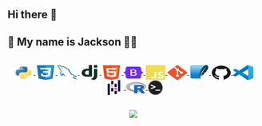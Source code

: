 ## Hi there 👋

## 🚀 My name is Jackson 👩‍💻
<div align="center">
  <a href="https://github.com/JacksonSMoreira">
  <!--<img height="180em" src="https://github-readme-stats.vercel.app/api?username=IsadoraFerrao&show_icons=true&theme=highcontrast&include_all_commits=true&title_color=pink&count_private=true"/>
     
  <img height="180em" src="https://github-readme-stats.vercel.app/api/top-langs/?username=JacksonSMoreira&layout=compact&&title_color=pink&theme=highcontrast"/>
</div>-->
<div style="display: inline_block"><br>
  <img align="center" alt="JSM-Python" height="30" width="40" src="https://raw.githubusercontent.com/devicons/devicon/master/icons/python/python-original.svg">
  <img align="center" alt="JSM-CSS" height="30" width="40" src="https://raw.githubusercontent.com/devicons/devicon/master/icons/css3/css3-original.svg">
  
  <img align="center" alt="JSM-mysql" height="30" width="40" src="https://raw.githubusercontent.com/devicons/devicon/master/icons/mysql/mysql-original.svg">
  <img align="center" alt="JSM-django" height="30" width="40" src="https://raw.githubusercontent.com/devicons/devicon/master/icons/django/django-plain.svg">
  <img align="center" alt="JSM-HTML" height="30" width="40" src="https://raw.githubusercontent.com/devicons/devicon/master/icons/html5/html5-original.svg">
  <img align="center" alt="JSM-boostrap" height="30" width="40" src="https://raw.githubusercontent.com/devicons/devicon/master/icons/bootstrap/bootstrap-plain.svg">
  <img align="center" alt="JSM-Js" height="30" width="40" src="https://raw.githubusercontent.com/devicons/devicon/master/icons/javascript/javascript-plain.svg">
  <img align="center" alt="JSM-git" height="30" width="40" src="https://raw.githubusercontent.com/devicons/devicon/master/icons/git/git-plain.svg">
  <img align="center" alt="JSM-sqlite" height="30" width="40" src="https://raw.githubusercontent.com/devicons/devicon/master/icons/sqlite/sqlite-original.svg">
  <img align="center" alt="JSM-github" height="30" width="40" src="https://raw.githubusercontent.com/devicons/devicon/master/icons/github/github-original.svg">
  <img align="center" alt="JSM-vscode" height="30" width="40" src="https://raw.githubusercontent.com/devicons/devicon/master/icons/vscode/vscode-original.svg">
  <img align="center" alt="JSM-vscode" height="30" width="40" src="https://raw.githubusercontent.com/devicons/devicon/master/icons/pandas/pandas-original.svg">
  <img align="center" alt="JSM-vscode" height="30" width="40" src="https://raw.githubusercontent.com/devicons/devicon/master/icons/r/r-original.svg">
  <img align="center" alt="JSM-terminal" height="30" width="30" src="https://raw.githubusercontent.com/github/explore/80688e429a7d4ef2fca1e82350fe8e3517d3494d/topics/terminal/terminal.png">
  

  </div> 
 
  ##
<div> 
  
  <a href="https://www.linkedin.com/in/jackson-moreira-549a12266/" target="_blank"><img src="https://img.shields.io/badge/-LinkedIn-0000CD?style=for-the-badge&logo=linkedin&logoColor=white" target="_blank"></a> 
 
  
</div>

